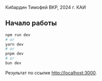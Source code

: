 Кибардин Тимофей
ВКР, 2024 г.
КАИ

## Начало работы

```bash
npm run dev
# or
yarn dev
# or
pnpm dev
# or
bun dev
```

Результат по ссылке [http://localhost:3000](http://localhost:3000).